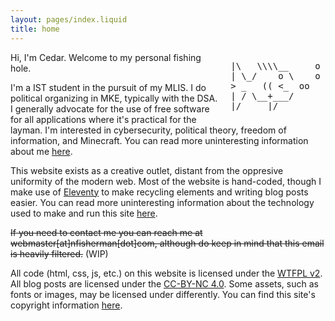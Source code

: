```yaml
---
layout: pages/index.liquid
title: home
---
```


<pre style="float:right;margin-left:15px;margin-bottom:10px;">
|\   \\\\__     o
| \_/    o \    o 
> _   (( <_  oo  
| / \__+___/      
|/     |/
</pre>

Hi, I'm Cedar. Welcome to my personal fishing hole.

I'm a IST student in the pursuit of my MLIS. I do political organizing in MKE, typically with the DSA. I generally advocate for the use of free software for all applications where it's practical for the layman. I'm interested in cybersecurity, political theory, freedom of information, and Minecraft. You can read more uninteresting information about me [here](/about/me).

This website exists as a creative outlet, distant from the oppresive uniformity of the modern web. Most of the website is hand-coded, though I make use of [Eleventy](https://www.11ty.dev/) to make recycling elements and writing blog posts easier. You can read more uninteresting information about the technology used to make and run this site [here](/about/site).

~~If you need to contact me you can reach me at webmaster[at]nfisherman[dot]com, although do keep in mind that this email is heavily filtered.~~ (WIP)

All code (html, css, js, etc.) on this website is licensed under the [WTFPL v2](http://www.wtfpl.net/about/). All blog posts are licensed under the [CC-BY-NC 4.0](https://creativecommons.org/licenses/by-nc/4.0/deed.en). Some assets, such as fonts or images, may be licensed under differently. You can find this site's copyright information [here](https://github.com/nfisherman/nfisherman.com/blob/main/copyright).
